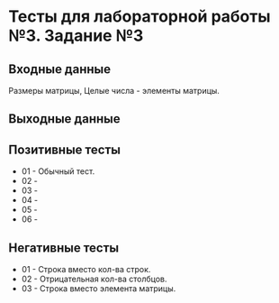 # Тесты для лабораторной работы №3. Задание №3

## Входные данные
Размеры матрицы,
Целые числа - элементы матрицы.

## Выходные данные


## Позитивные тесты
- 01 - Обычный тест.
- 02 - 
- 03 - 
- 04 - 
- 05 -
- 06 - 

## Негативные тесты
- 01 - Строка вместо кол-ва строк.
- 02 - Отрицательная кол-ва столбцов.
- 03 - Строка вместо элемента матрицы.